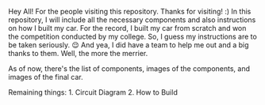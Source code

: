 Hey All! For the people visiting this repository. Thanks for visiting! :)
In this repository, I will include all the necessary components and also instructions on how I built my car.
For the record, I built my car from scratch and won the competition conducted by my college. So, I guess my instructions are to be taken seriously. 😌 
And yea, I did have a team to help me out and a big thanks to them. Well, the more the merrier.

As of now, there's the list of components, images of the components, and images of the final car.

Remaining things:
    1. Circuit Diagram
    2. How to Build